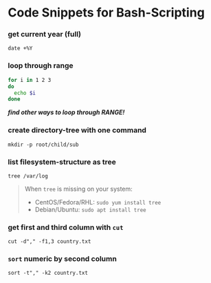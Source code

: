 # Code Snippets for Bash-Scripting

### get current year (full)
`date +%Y`

### loop through range
```bash
for i in 1 2 3 
do
  echo $i
done
```
***find other ways to loop through RANGE!***

### create directory-tree with one command
`mkdir -p root/child/sub`

### list filesystem-structure as tree
`tree /var/log`

> When `tree` is missing on your system:
> * CentOS/Fedora/RHL: `sudo yum install tree` 
> * Debian/Ubuntu: `sudo apt install tree`

### get first and third column with `cut`
`cut -d"," -f1,3 country.txt`

### `sort` numeric by second column
`sort -t"," -k2 country.txt`


